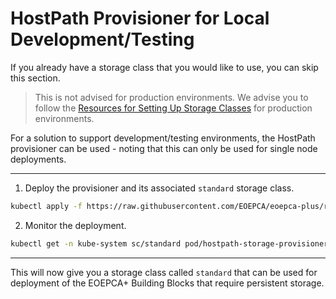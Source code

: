 
# HostPath Provisioner for Local Development/Testing

If you already have a storage class that you would like to use, you can skip this section.

> This is not advised for production environments. We advise you to follow the [Resources for Setting Up Storage Classes](./storage-classes.md#resources-for-setting-up-storage-classes) for production environments. 


For a solution to support development/testing environments, the HostPath provisioner can be used - noting that this can only be used for single node deployments. 

---

1. Deploy the provisioner and its associated `standard` storage class.

```bash
kubectl apply -f https://raw.githubusercontent.com/EOEPCA/eoepca-plus/refs/heads/deploy-develop/argocd/infra/storage/hostpath-provisioner.yaml
```

2. Monitor the deployment.

```bash
kubectl get -n kube-system sc/standard pod/hostpath-storage-provisioner
```

---

This will now give you a storage class called `standard` that can be used for deployment of the EOEPCA+ Building Blocks that require persistent storage.